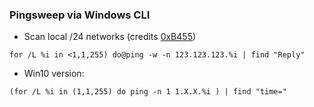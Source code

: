 ### Pingsweep via Windows CLI 
- Scan local /24 networks (credits [0xB455](http://ha.cker.info/author/skr)) 

`for /L %i in <1,1,255) do@ping -w -n 123.123.123.%i | find "Reply" `

- Win10 version: 

`(for /L %i in (1,1,255) do ping -n 1 1.X.X.%i ) | find "time=" `
